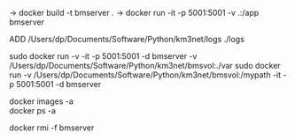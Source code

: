 


-> docker build -t bmserver . 
-> docker run -it -p 5001:5001 -v .:/app bmserver

ADD  /Users/dp/Documents/Software/Python/km3net/logs ./logs 

sudo docker run -v -it -p 5001:5001 -d bmserver -v /Users/dp/Documents/Software/Python/km3net/bmsvol:./var
sudo docker run -v /Users/dp/Documents/Software/Python/km3net/bmsvol:/mypath -it -p 5001:5001 -d bmserver

docker images -a   
docker ps -a

docker rmi -f bmserver   